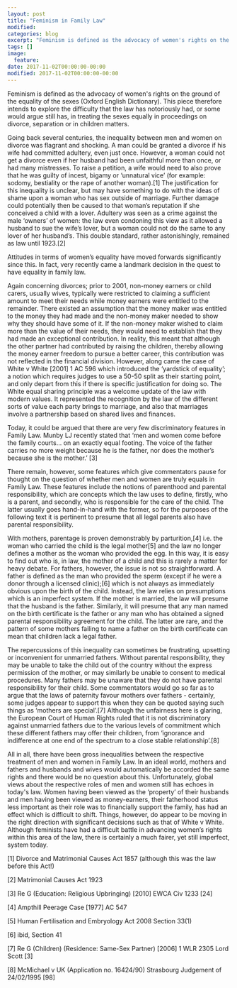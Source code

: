```yaml
---
layout: post
title: "Feminism in Family Law"
modified:
categories: blog
excerpt: "Feminism is defined as the advocacy of women's rights on the ground of the equality of the sexes (Oxford English Dictionary). This piece therefore intends to explore the difficulty that the law has notoriously had, or some would argue still has, in treating the sexes equally in proceedings on divorce, separation or in children matters."
tags: []
image:
  feature:
date: 2017-11-02T00:00:00-00:00
modified: 2017-11-02T00:00:00-00:00
---
```


Feminism is defined as the advocacy of women's rights on the ground of the equality of the sexes (Oxford English Dictionary). This piece therefore intends to explore the difficulty that the law has notoriously had, or some would argue still has, in treating the sexes equally in proceedings on divorce, separation or in children matters.
 
Going back several centuries, the inequality between men and women on divorce was flagrant and shocking. A man could be granted a divorce if his wife had committed adultery, even just once. However, a woman could not get a divorce even if her husband had been unfaithful more than once, or had many mistresses. To raise a petition, a wife would need to also prove that he was guilty of incest, bigamy or ‘unnatural vice’ (for example: sodomy, bestiality or the rape of another woman).[1] The justification for  this inequality is unclear, but may have something to do with the ideas of shame upon a woman who has sex outside of marriage. Further damage could potentially then be caused to that woman’s reputation if she conceived a child with a lover. Adultery was seen as a crime against the male ‘owners’ of women: the law even condoning this view as it allowed a husband to sue the wife’s lover, but a woman could not do the same to any lover of her husband’s. This double standard, rather astonishingly, remained as law until 1923.[2]
 
Attitudes in terms of women’s equality have moved forwards significantly since this. In fact, very recently came a landmark decision in the quest to have equality in family law.

Again concerning divorces; prior to 2001, non-money earners or child carers, usually wives, typically were restricted to claiming a sufficient amount to meet their needs while money earners were entitled to the remainder. There existed an assumption that the money maker was entitled to the money they had made and the non-money maker needed to show why they should have some of it. If the non-money maker wished to claim more than the value of their needs, they would need to establish that they had made an exceptional contribution. In reality, this meant that although the other partner had contributed by raising the children, thereby allowing the money earner freedom to pursue a better career, this contribution was not reflected in the financial division.     However, along came the case of White v White [2001] 1 AC 596 which introduced the ‘yardstick of equality’; a notion which requires judges to use a 50-50 split as their starting point, and only depart from this if there is specific justification for doing so. The White equal sharing principle was a welcome update of the law with modern values. It represented the recognition by the law of the different sorts of value each party brings to marriage, and also that marriages involve a partnership based on shared lives and finances.
 
Today, it could be argued that there are very few discriminatory features in Family Law. Munby LJ recently stated that ‘men and women come before the family courts... on an exactly equal footing. The voice of the father carries no more weight because he is the father, nor does the mother’s because she is the mother.’ [3]
 
There remain, however, some features which give commentators pause for thought on the question of whether men and women are truly equals in Family Law. These features include the notions of parenthood and parental responsibility, which are concepts which the law uses to define, firstly, who is a parent, and secondly, who is responsible for the care of the child. The latter usually goes hand-in-hand with the former, so for the purposes of the following text it is pertinent to presume that all legal parents also have parental responsibility.
 
With mothers, parentage is proven demonstrably by parturition,[4] i.e. the woman who carried the child is the legal mother[5] and the law no longer defines a mother as the woman who provided the egg. In this way, it is easy to find out who is, in law, the mother of a child and this is rarely a matter for heavy debate. For fathers, however, the issue is not so straightforward. A father is defined as the man who provided the sperm (except if he were a donor through a licensed clinic);[6] which is not always as immediately obvious upon the birth of the child. Instead, the law relies on presumptions which is an imperfect system. If the mother is married, the law will presume that the husband is the father. Similarly, it will presume that any man named on the birth certificate is the father or any man who has obtained a signed parental responsibility agreement for the child. The latter are rare, and the pattern of some mothers failing to name a father on the birth certificate can mean that children lack a legal father.
 
The repercussions of this inequality can sometimes be frustrating, upsetting or inconvenient for unmarried fathers. Without parental responsibility, they may be unable to take the child out of the country without the express permission of the mother, or may similarly be unable to consent to medical procedures. Many fathers may be unaware that they do not have parental responsibility for their child. Some commentators would go so far as to argue that the laws of paternity favour mothers over fathers - certainly, some judges appear to support this when they can be quoted saying such things as ‘mothers are special’.[7] Although the unfairness here is glaring, the European Court of Human Rights ruled that it is not discriminatory against unmarried fathers due to the various levels of commitment which these different fathers may offer their children, from ‘ignorance and indifference at one end of the spectrum to a close stable relationship’.[8]
                         
All in all, there have been gross inequalities between the respective treatment of men and women in Family Law. In an ideal world, mothers and fathers and husbands and wives would automatically be accorded the same rights and there would be no question about this. Unfortunately, global views about the respective roles of men and women still has echoes in today's law. Women having been viewed as the ‘property’ of their husbands and men having been viewed as money-earners, their fatherhood status less important as their role was to financially support the family, has had an effect which is difficult to shift. Things, however, do appear to be moving in the right direction with significant decisions such as that of White v White. Although feminists have had a difficult battle in advancing women’s rights within this area of the law, there is certainly a much fairer, yet still imperfect, system today.

[1] Divorce and Matrimonial Causes Act 1857 (although this was the law before this Act!)

[2] Matrimonial Causes Act 1923

[3] Re G (Education: Religious Upbringing) [2010] EWCA Civ 1233 [24]

[4] Ampthill Peerage Case [1977] AC 547

[5] Human Fertilisation and Embryology Act 2008 Section 33(1)

[6] ibid, Section 41

[7] Re G (Children) (Residence: Same-Sex Partner) [2006] 1 WLR 2305 Lord Scott [3]

[8] McMichael v UK (Application no. 16424/90) Strasbourg Judgement of 24/02/1995 [98]
